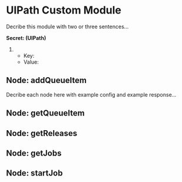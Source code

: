﻿# UIPath Custom Module

Decribe this module with two or three sentences...

**Secret: (UIPath)**

1. 
    - Key: 
    - Value:

## Node: addQueueItem

Decribe each node here with example config and example response...

## Node: getQueueItem

## Node: getReleases

## Node: getJobs

## Node: startJob